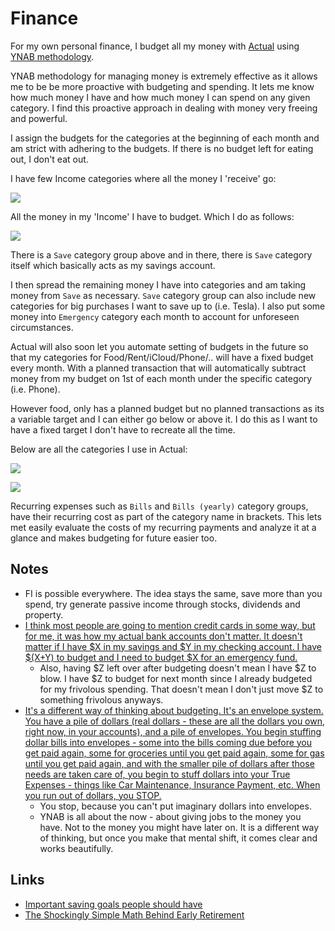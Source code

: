 # Finance
For my own personal finance, I budget all my money with [Actual](https://actualbudget.com/beta/) using [YNAB methodology](https://www.youneedabudget.com/method/).

YNAB methodology for managing money is extremely effective as it allows me to be be more proactive with budgeting and spending. It lets me know how much money I have and how much money I can spend on any given category. I find this proactive approach in dealing with money very freeing and powerful.

I assign the budgets for the categories at the beginning of each month and am strict with adhering to the budgets. If there is no budget left for eating out, I don't eat out.

I have few Income categories where all the money I 'receive' go:

![](https://i.imgur.com/RTYhMv6.png)

All the money in my 'Income' I have to budget. Which I do as follows:

![](https://i.imgur.com/igBnyyf.png)

There is a `Save` category group above and in there, there is `Save` category itself which basically acts as my savings account.

I then spread the remaining money I have into categories and am taking money from `Save` as necessary. `Save` category group can also include new categories for big purchases I want to save up to (i.e. Tesla). I also put some money into `Emergency` category each month to account for unforeseen circumstances.

Actual will also soon let you automate setting of budgets in the future so that my categories for Food/Rent/iCloud/Phone/.. will have a fixed budget every month. With a planned transaction that will automatically subtract money from my budget on 1st of each month under the specific category (i.e. Phone).

However food, only has a planned budget but no planned transactions as its a variable target and I can either go below or above it. I do this as I want to have a fixed target I don't have to recreate all the time.

Below are all the categories I use in Actual:

![](https://i.imgur.com/63VJf65.png)

![](https://i.imgur.com/g6at9Pj.png)

Recurring expenses such as `Bills` and `Bills (yearly)` category groups, have their recurring cost as part of the category name in brackets. This lets met easily evaluate the costs of my recurring payments and analyze it at a glance and makes budgeting for future easier too.

## Notes
- FI is possible everywhere. The idea stays the same, save more than you spend, try generate passive income through stocks, dividends and property.
- [I think most people are going to mention credit cards in some way, but for me, it was how my actual bank accounts don't matter. It doesn't matter if I have $X in my savings and $Y in my checking account. I have $(X+Y) to budget and I need to budget $X for an emergency fund.](https://www.reddit.com/r/ynab/comments/908iob/what_was_the_hardest_part_of_ynab_for_you_to/)
	- Also, having $Z left over after budgeting doesn't mean I have $Z to blow. I have $Z to budget for next month since I already budgeted for my frivolous spending. That doesn't mean I don't just move $Z to something frivolous anyways.
- [It's a different way of thinking about budgeting. It's an envelope system. You have a pile of dollars (real dollars - these are all the dollars you own, right now, in your accounts), and a pile of envelopes. You begin stuffing dollar bills into envelopes - some into the bills coming due before you get paid again, some for groceries until you get paid again, some for gas until you get paid again, and with the smaller pile of dollars after those needs are taken care of, you begin to stuff dollars into your True Expenses - things like Car Maintenance, Insurance Payment, etc. When you run out of dollars, you STOP.](https://www.reddit.com/r/ynab/comments/93l0gm/im_missing_something_here_possibly_a_brain/)
	- You stop, because you can't put imaginary dollars into envelopes.
	- YNAB is all about the now - about giving jobs to the money you have. Not to the money you might have later on. It is a different way of thinking, but once you make that mental shift, it comes clear and works beautifully.

## Links
- [Important saving goals people should have](https://www.reddit.com/r/ynab/comments/8d4ab4/what_is_the_best_approach_for_budgeting_savings/)
- [The Shockingly Simple Math Behind Early Retirement](https://www.mrmoneymustache.com/2012/01/13/the-shockingly-simple-math-behind-early-retirement/)